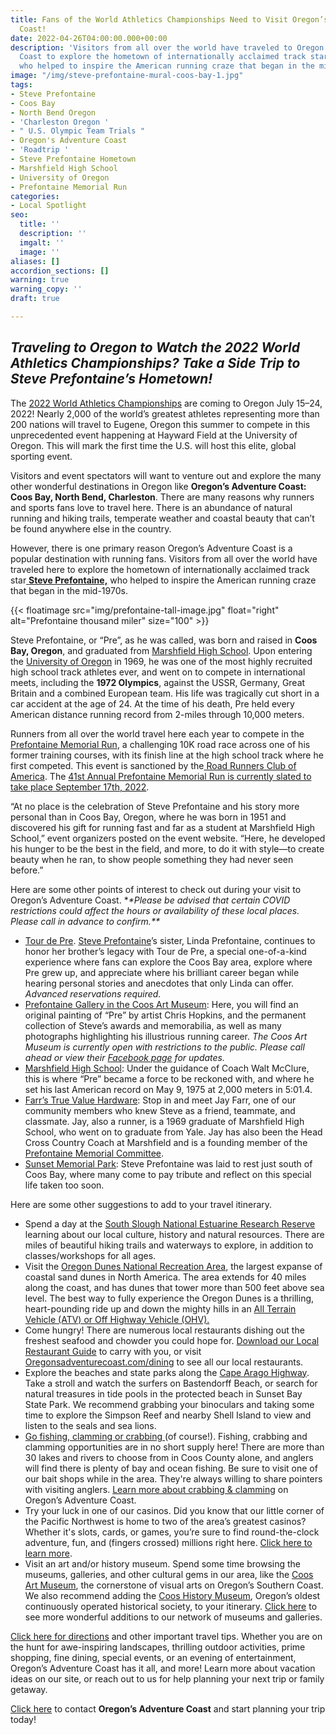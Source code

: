 ```yaml
---
title: Fans of the World Athletics Championships Need to Visit Oregon’s Adventure
  Coast!
date: 2022-04-26T04:00:00.000+00:00
description: 'Visitors from all over the world have traveled to Oregon’s Adventure
  Coast to explore the hometown of internationally acclaimed track star Steve Prefontaine,
  who helped to inspire the American running craze that began in the mid-1970s. '
image: "/img/steve-prefontaine-mural-coos-bay-1.jpg"
tags:
- Steve Prefontaine
- Coos Bay
- North Bend Oregon
- 'Charleston Oregon '
- " U.S. Olympic Team Trials "
- Oregon's Adventure Coast
- 'Roadtrip '
- Steve Prefontaine Hometown
- Marshfield High School
- University of Oregon
- Prefontaine Memorial Run
categories:
- Local Spotlight
seo:
  title: ''
  description: ''
  imgalt: ''
  image: ''
aliases: []
accordion_sections: []
warning: true
warning_copy: ''
draft: true

---
```

## **_Traveling to Oregon to Watch the 2022 World Athletics Championships? Take a Side Trip to Steve Prefontaine’s Hometown!_**

The [2022 World Athletics Championships](https://worldathletics.org/competitions/world-athletics-championships/oregon22/event-info) are coming to Oregon July 15–24, 2022! Nearly 2,000 of the world’s greatest athletes representing more than 200 nations will travel to Eugene, Oregon this summer to compete in this unprecedented event happening at Hayward Field at the University of Oregon. This will mark the first time the U.S. will host this elite, global sporting event.

Visitors and event spectators will want to venture out and explore the many other wonderful destinations in Oregon like **Oregon’s Adventure Coast: Coos Bay, North Bend, Charleston**. There are many reasons why runners and sports fans love to travel here. There is an abundance of natural running and hiking trails, temperate weather and coastal beauty that can’t be found anywhere else in the country. 

However, there is one primary reason Oregon’s Adventure Coast is a popular destination with running fans. Visitors from all over the world have traveled here to explore the hometown of internationally acclaimed track star[ **Steve Prefontaine,**](https://www.oregonsadventurecoast.com/steve-prefontaine-story/) who helped to inspire the American running craze that began in the mid-1970s.

{{< floatimage src="img/prefontaine-tall-image.jpg" float="right" alt="Prefontaine thousand miler" size="100" >}}

Steve Prefontaine, or “Pre”, as he was called, was born and raised in **Coos Bay, Oregon**, and graduated from [Marshfield High School](http://marshfield.cbd9.net/). Upon entering the [University of Oregon](http://www.goducks.com/ViewArticle.dbml?ATCLID=30594) in 1969, he was one of the most highly recruited high school track athletes ever, and went on to compete in international meets, including the **1972 Olympics**, against the USSR, Germany, Great Britain and a combined European team. His life was tragically cut short in a car accident at the age of 24. At the time of his death, Pre held every American distance running record from 2-miles through 10,000 meters.

Runners from all over the world travel here each year to compete in the[ Prefontaine Memorial Run](http://prefontainerun.com/run-info.php), a challenging 10K road race across one of his former training courses, with its finish line at the high school track where he first competed. This event is sanctioned by the[ Road Runners Club of America](http://www.rrca.org/). The [41st Annual Prefontaine Memorial Run is currently slated to take place September 17th, 2022](https://prefontainerun.com/run-information.html).

“At no place is the celebration of Steve Prefontaine and his story more personal than in Coos Bay, Oregon, where he was born in 1951 and discovered his gift for running fast and far as a student at Marshfield High School,” event organizers posted on the event website. “Here, he developed his hunger to be the best in the field, and more, to do it with style—to create beauty when he ran, to show people something they had never seen before.”

Here are some other points of interest to check out during your visit to Oregon’s Adventure Coast. *_*Please be advised that certain COVID restrictions could affect the hours or availability of these local places. Please call in advance to confirm.**_

* [Tour de Pre](http://prefontaineproductions.com/). [Steve Prefontaine](https://www.oregonsadventurecoast.com/steve-prefontaine-story/)’s sister, Linda Prefontaine, continues to honor her brother’s legacy with Tour de Pre, a special one-of-a-kind experience where fans can explore the Coos Bay area, explore where Pre grew up, and appreciate where his brilliant career began while hearing personal stories and anecdotes that only Linda can offer. _Advanced reservations required._
* [Prefontaine Gallery in the Coos Art Museum](https://www.coosart.org/prefontaine-gallery/): Here, you will find an original painting of “Pre” by artist Chris Hopkins, and the permanent collection of Steve’s awards and memorabilia, as well as many photographs highlighting his illustrious running career. _The Coos Art Museum is currently open with restrictions to the public. Please call ahead or view their_ [_Facebook page_](https://www.facebook.com/coosartmuseum) _for updates._
* [Marshfield High School](http://marshfield.cbd9.net/): Under the guidance of Coach Walt McClure, this is where “Pre” became a force to be reckoned with, and where he set his last American record on May 9, 1975 at 2,000 meters in 5:01.4.
* [Farr’s True Value Hardware](http://www.hardwareking.com/): Stop in and meet Jay Farr, one of our community members who knew Steve as a friend, teammate, and classmate. Jay, also a runner, is a 1969 graduate of Marshfield High School, who went on to graduate from Yale. Jay has also been the Head Cross Country Coach at Marshfield and is a founding member of the [Prefontaine Memorial Committee](https://www.prefontainerun.com/).
* [Sunset Memorial Park](http://www.imortuary.com/cemeteries/oregon/coos-bay/sunset-memorial-park-cemetery/): Steve Prefontaine was laid to rest just south of Coos Bay, where many come to pay tribute and reflect on this special life taken too soon.

Here are some other suggestions to add to your travel itinerary.

* Spend a day at the [South Slough National Estuarine Research Reserve](https://www.oregon.gov/dsl/SS/Pages/About.aspx) learning about our local culture, history and natural resources. There are miles of beautiful hiking trails and waterways to explore, in addition to classes/workshops for all ages.
* Visit the [Oregon Dunes National Recreation Area](https://www.stateparks.com/oregon_dunes.html), the largest expanse of coastal sand dunes in North America. The area extends for 40 miles along the coast, and has dunes that tower more than 500 feet above sea level. The best way to fully experience the Oregon Dunes is a thrilling, heart-pounding ride up and down the mighty hills in an [All Terrain Vehicle (ATV) or Off Highway Vehicle (OHV).](https://www.oregonsadventurecoast.com/atv-motorsports/)
* Come hungry! There are numerous local restaurants dishing out the freshest seafood and chowder you could hope for. [Download our Local Restaurant Guide](/img/Restaurants-BOOKLET.pdf) to carry with you, or visit [Oregonsadventurecoast.com/dining](https://oregonsadventurecoast.com/dining/) to see all our local restaurants.
* Explore the beaches and state parks along the [Cape Arago Highway](https://www.oregonsadventurecoast.com/img/cape-arago-loop-itinerary-2018.pdf). Take a stroll and watch the surfers on Bastendorff Beach, or search for natural treasures in tide pools in the protected beach in Sunset Bay State Park. We recommend grabbing your binoculars and taking some time to explore the Simpson Reef and nearby Shell Island to view and listen to the seals and sea lions.
* [Go fishing, clamming or crabbing ](https://www.oregonsadventurecoast.com/fishing/)(of course!). Fishing, crabbing and clamming opportunities are in no short supply here! There are more than 30 lakes and rivers to choose from in Coos County alone, and anglers will find there is plenty of bay and ocean fishing. Be sure to visit one of our bait shops while in the area. They're always willing to share pointers with visiting anglers. [Learn more about crabbing & clamming](https://oregonsadventurecoast.netlify.com/crabbing-clamming/) on Oregon’s Adventure Coast.
* Try your luck in one of our casinos. Did you know that our little corner of the Pacific Northwest is home to two of the area’s greatest casinos? Whether it's slots, cards, or games, you’re sure to find round-the-clock adventure, fun, and (fingers crossed) millions right here. [Click here to learn more](https://oregonsadventurecoast.netlify.com/blog/try-your-luck-on-oregon-s-adventure-coast/).
* Visit an art and/or history museum. Spend some time browsing the museums, galleries, and other cultural gems in our area, like the [Coos Art Museum](http://www.coosart.org/), the cornerstone of visual arts on Oregon’s Southern Coast. We also recommend adding the [Coos History Museum](https://cooshistory.org/), Oregon’s oldest continuously operated historical society, to your itinerary. [Click here](https://oregonsadventurecoast.com/art-history-culture/) to see more wonderful additions to our network of museums and galleries.

[Click here for directions](https://www.oregonsadventurecoast.com/travelers-info/) and other important travel tips. Whether you are on the hunt for awe-inspiring landscapes, thrilling outdoor activities, prime shopping, fine dining, special events, or an evening of entertainment, Oregon’s Adventure Coast has it all, and more! Learn more about vacation ideas on our site, or reach out to us for help planning your next trip or family getaway.

[Click here](https://www.oregonsadventurecoast.com/contact/) to contact **Oregon’s Adventure Coast** and start planning your trip today!